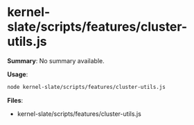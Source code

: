 # kernel-slate/scripts/features/cluster-utils.js

**Summary**: No summary available.

**Usage**:

```bash
node kernel-slate/scripts/features/cluster-utils.js
```

**Files**:
- kernel-slate/scripts/features/cluster-utils.js
